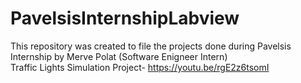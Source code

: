 # PavelsisInternshipLabview
This repository was created to file the projects done during Pavelsis Internship by Merve Polat (Software Enigneer Intern)   
Traffic Lights Simulation Project- https://youtu.be/rgE2z6tsomI
